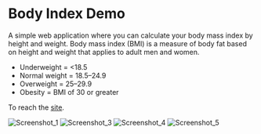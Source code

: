 # Body Index Demo


A simple web application where you can calculate your body mass index by height and weight. Body mass index (BMI) is a measure of body fat based on height and weight that applies to adult men and women.


- Underweight = <18.5
- Normal weight = 18.5–24.9
- Overweight = 25–29.9
- Obesity = BMI of 30 or greater

To reach the [site](https://duckduckgo.com "Body Index").

![Screenshot_1](https://user-images.githubusercontent.com/96000792/178293662-715a160c-adc1-47dd-b6a2-549b6ac68053.png)
![Screenshot_3](https://user-images.githubusercontent.com/96000792/178293681-e0c154f6-84d7-4af6-b787-5342a8561335.png)
![Screenshot_4](https://user-images.githubusercontent.com/96000792/178293652-1aa43e10-e69f-4ca6-8eba-a3a15b591970.png)
![Screenshot_5](https://user-images.githubusercontent.com/96000792/178293657-c3b8b4bc-9aec-4270-9b75-005aa8457c32.png)

